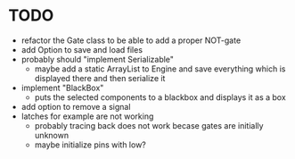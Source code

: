 # TODO

- refactor the Gate class to be able to add a proper NOT-gate
- add Option to save and load files
- probably should "implement Serializable"
    - maybe add a static ArrayList to Engine and save everything which is displayed there and then serialize it
- implement "BlackBox"
    - puts the selected components to a blackbox and displays it as a box
- add option to remove a signal
- latches for example are not working
    - probably tracing back does not work becase gates are initially unknown
    - maybe initialize pins with low?
